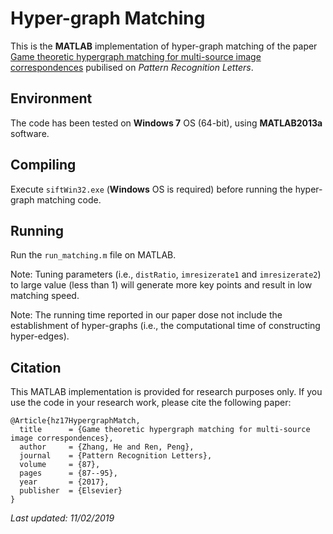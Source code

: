 # Hyper-graph Matching

This is the **MATLAB** implementation of hyper-graph matching of the paper [Game theoretic hypergraph matching for multi-source image correspondences](https://www.sciencedirect.com/science/article/pii/S0167865516301738) pubilised on <i>Pattern Recognition Letters</i>.

## Environment

The code has been tested on **Windows 7** OS (64-bit), using **MATLAB2013a** software.

## Compiling

Execute `siftWin32.exe` (**Windows** OS is required) before running the hyper-graph matching code.

## Running

Run the `run_matching.m` file on MATLAB.

Note: Tuning parameters (i.e., `distRatio`, `imresizerate1` and `imresizerate2`) to large value (less than 1) will generate more key points and result in low matching speed.

Note: The running time reported in our paper dose not include the establishment of hyper-graphs (i.e., the computational time of constructing hyper-edges).

## Citation

This MATLAB implementation is provided for research purposes only. If you use the code in your research work, please cite the following paper:

    @Article{hz17HypergraphMatch,
      title      = {Game theoretic hypergraph matching for multi-source image correspondences},
      author     = {Zhang, He and Ren, Peng},
      journal    = {Pattern Recognition Letters},
      volume     = {87},
      pages      = {87--95},
      year       = {2017},
      publisher  = {Elsevier}
    }

<i>Last updated: 11/02/2019</i>
